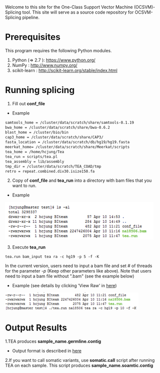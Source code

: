 Welcome to this site for the One-Class Support Vector Machine (OCSVM)-Splicing tool. This site will serve as a source code repository for OCSVM-Splicing pipeline. 

# Prerequisites
This program requires the following Python modules. 

1. Python (=> 2.7 ): https://www.python.org/
2. NumPy : http://www.numpy.org/
3. scikit-learn : http://scikit-learn.org/stable/index.html

# Running splicing

1. Fill out **conf_file**
 * Example
 ```
samtools_home = /cluster/data/scratch/share/samtools-0.1.19
bwa_home = /cluster/data/scratch/share/bwa-0.6.2
blast_home = /cluster/bio/bin
cap3_home = /cluster/data/scratch/share/CAP3/
fasta_location = /cluster/data/scratch/db/hg19/hg19.fasta
meerkat_home= /cluster/data/scratch/share/Meerkat/scripts
tea_home = /home/hcjung/Tea
tea_run = scripts/tea.pl
tea_assembly = lib/assembly
tmp_dir = /cluster/data/scratch/TEA_COAD/tmp
retro = repeat.combined.div30.isize150.fa
```
2. Copy of **conf_file** and **tea_run** into a directory with bam files that you want to run. 
 * Example
 
  ![Image of secondstep](https://github.com/hastj7373/TEA/blob/master/second_step.gif)

3. Execute **tea_run** 
 ```
 tea.run bam_input tea ra -c hg19 -p 5 -f -K
 ```
 In the current version, users need to input a bam file and set # of threads for the parameter *-p* (Keep other parameters like above). Note that users need to input a bam file without ".bam" (see the example below)
  * Example (see details by clicking 'View Raw' in [here](https://github.com/hastj7373/TEA/blob/master/Example.docx))
  
  ![Image of thridstep](https://github.com/hastj7373/TEA/blob/master/third_step.gif)
 
# Output Results

1.TEA produces **sample_name.germline.contig**
 * Output format is described in [here](https://github.com/hastj7373/TEA/blob/master/output_format.txt)

2.If you want to call somatic variants, use **somatic.call** script after running TEA on each sample. This script produces  **sample_name.soamtic.contig**
